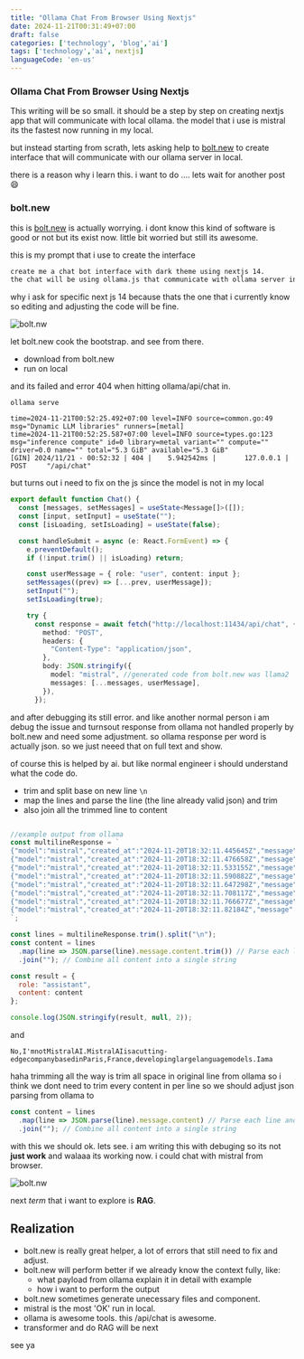 ```yaml
---
title: "Ollama Chat From Browser Using Nextjs"
date: 2024-11-21T00:31:49+07:00
draft: false
categories: ['technology', 'blog','ai']
tags: ['technology','ai', nextjs]
languageCode: 'en-us'
---
```


### Ollama Chat From Browser Using Nextjs

This writing will be so small.
it should be a step by step on creating nextjs app that will communicate with local ollama.
the model that i use is mistral its the fastest now running in my local.

but instead starting from scrath, lets asking help to [bolt.new](bolt.new)
to create interface that will communicate with our ollama server in local.

there is a reason why i learn this. i want to do .... lets wait for another post 😄

### bolt.new

this is [bolt.new](bolt.new) is actually worrying. i dont know this kind of software is good or not but its exist now.
little bit worried but still its awesome.

this is my prompt that i use to create the interface

```txt
create me a chat bot interface with dark theme using nextjs 14.
the chat will be using ollama.js that communicate with ollama server in my local.
```

why i ask for specific next js 14 because thats the one that i currently know so editing and adjusting the code will be fine.

![bolt.nw](/img/nextjs-ollama-1.png)

let bolt.new cook the bootstrap. and see from there.

- download from bolt.new
- run on local

and its failed and error 404 when hitting ollama/api/chat in.

`ollama serve`

```log
time=2024-11-21T00:52:25.492+07:00 level=INFO source=common.go:49 msg="Dynamic LLM libraries" runners=[metal]
time=2024-11-21T00:52:25.587+07:00 level=INFO source=types.go:123 msg="inference compute" id=0 library=metal variant="" compute="" driver=0.0 name="" total="5.3 GiB" available="5.3 GiB"
[GIN] 2024/11/21 - 00:52:32 | 404 |    5.942542ms |       127.0.0.1 | POST     "/api/chat"
```

but turns out i need to fix on the js since the model is not in my local

```ts
export default function Chat() {
  const [messages, setMessages] = useState<Message[]>([]);
  const [input, setInput] = useState("");
  const [isLoading, setIsLoading] = useState(false);

  const handleSubmit = async (e: React.FormEvent) => {
    e.preventDefault();
    if (!input.trim() || isLoading) return;

    const userMessage = { role: "user", content: input };
    setMessages((prev) => [...prev, userMessage]);
    setInput("");
    setIsLoading(true);

    try {
      const response = await fetch("http://localhost:11434/api/chat", {
        method: "POST",
        headers: {
          "Content-Type": "application/json",
        },
        body: JSON.stringify({
          model: "mistral", //generated code from bolt.new was llama2
          messages: [...messages, userMessage],
        }),
      });
```

and after debugging its still error. and like another normal person i am debug the issue and turnsout response from ollama not handled properly by bolt.new and need some adjustment. so ollama response per word is actually json. so we just neeed that on full text and show.

of course this is helped by ai. but like normal engineer i should understand what the code do.

- trim and split base on new line `\n`
- map the lines and parse the line (the line already valid json) and trim
- also join all the trimmed line to content

```jsx

//example output from ollama
const multilineResponse = `
{"model":"mistral","created_at":"2024-11-20T18:32:11.445645Z","message":{"role":"assistant","content":" No"},"done":false}
{"model":"mistral","created_at":"2024-11-20T18:32:11.476658Z","message":{"role":"assistant","content":","},"done":false}
{"model":"mistral","created_at":"2024-11-20T18:32:11.533155Z","message":{"role":"assistant","content":" I"},"done":false}
{"model":"mistral","created_at":"2024-11-20T18:32:11.590882Z","message":{"role":"assistant","content":" am"},"done":false}
{"model":"mistral","created_at":"2024-11-20T18:32:11.647298Z","message":{"role":"assistant","content":" a"},"done":false}
{"model":"mistral","created_at":"2024-11-20T18:32:11.708117Z","message":{"role":"assistant","content":" model"},"done":false}
{"model":"mistral","created_at":"2024-11-20T18:32:11.766677Z","message":{"role":"assistant","content":" from"},"done":false}
{"model":"mistral","created_at":"2024-11-20T18:32:11.82184Z","message":{"role":"assistant","content":" Mist"},"done":false}
`;

const lines = multilineResponse.trim().split("\n");
const content = lines
  .map(line => JSON.parse(line).message.content.trim()) // Parse each line and get the content
  .join(""); // Combine all content into a single string

const result = {
  role: "assistant",
  content: content
};

console.log(JSON.stringify(result, null, 2));
```

and

`No,I'mnotMistralAI.MistralAIisacutting-edgecompanybasedinParis,France,developinglargelanguagemodels.Iama`

haha trimming all the way is trim all space in original line from ollama so i think we dont need to trim every content in per line
so we should adjust json parsing from ollama to

```jsx
const content = lines
  .map(line => JSON.parse(line).message.content) // Parse each line and get the content
  .join(""); // Combine all content into a single string
```

with this we should ok. lets see. i am writing this with debuging so its not **just work**
and walaaa its working now. i could chat with mistral from browser.

![bolt.nw](/img/nextjs-ollama-2.png)

next *term* that i want to explore is **RAG**.

## Realization

- bolt.new is really great helper, a lot of errors that still need to fix and adjust.
- bolt.new will perform better if we already know the context fully, like:
  - what payload from ollama explain it in detail with example
  - how i want to perform the output
- bolt.new sometimes generate unecessary files and component.
- mistral is the most 'OK' run in local.
- ollama is awesome tools. this /api/chat is awesome.
- transformer and do RAG will be next

see ya
